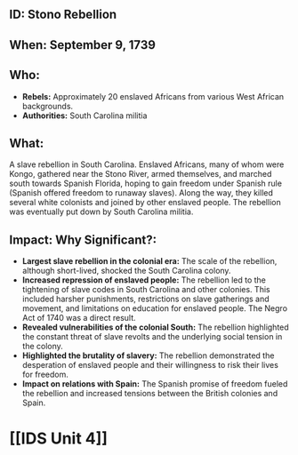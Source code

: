 ## ID: Stono Rebellion

## When: September 9, 1739

## Who:
* **Rebels:**  Approximately 20 enslaved Africans from various West African backgrounds.
* **Authorities:** South Carolina militia

## What: 
A slave rebellion in South Carolina.  Enslaved Africans, many of whom were Kongo,  gathered near the Stono River, armed themselves, and marched south towards Spanish Florida, hoping to gain freedom under Spanish rule (Spanish offered freedom to runaway slaves). Along the way, they killed several white colonists and joined by other enslaved people. The rebellion was eventually put down by South Carolina militia.

## Impact: Why Significant?:
* **Largest slave rebellion in the colonial era:** The scale of the rebellion, although short-lived, shocked the South Carolina colony.
* **Increased repression of enslaved people:** The rebellion led to the tightening of slave codes in South Carolina and other colonies. This included harsher punishments, restrictions on slave gatherings and movement, and limitations on education for enslaved people. The Negro Act of 1740 was a direct result.
* **Revealed vulnerabilities of the colonial South:** The rebellion highlighted the constant threat of slave revolts and the underlying social tension in the colony.
* **Highlighted the brutality of slavery:**  The rebellion demonstrated the desperation of enslaved people and their willingness to risk their lives for freedom.
* **Impact on relations with Spain:** The Spanish promise of freedom fueled the rebellion and increased tensions between the British colonies and Spain.

# [[IDS Unit 4]]
